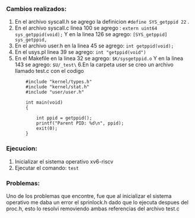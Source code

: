 ### Cambios realizados:

1. En el archivo syscall.h se agrego la definicion `#define SYS_getppid 22` .
2. En el archivo syscall.c linea 100 se agrego : `extern uint64 sys_getppid(void);`
    Y en la linea 126 se agrego: `[SYS_getppid] sys_getppid,`
3. En el archivo user.h en la linea 45 se agrego: `int getppid(void);`
4. En el usys.pl linea 39 se agrego: `int "getppid(void")`
5. En el Makefile en la linea 32 se agrego: `$K/sysgetppid.o`
   Y en la linea 143 se agrego: `$U/_test\`
6.En la carpeta user se creo un archivo llamado test.c con el codigo
    ```
        #include "kernel/types.h"
        #include "kernel/stat.h"
        #include "user/user.h"
        
        int main(void)
        {
        
            int ppid = getppid();
            printf("Parent PID: %d\n", ppid);
            exit(0);
        }
    ```
   


### Ejecucion:

1. Inicializar el sistema operativo xv6-riscv
2. Ejecutar el comando: `test`
  

### Problemas:

Uno de los problemas que encontre, fue que al inicializar el sistema operativo me daba un error el sprinlock.h dado que lo ejecuta despues del proc.h, esto lo resolvi removiendo ambas referencias del archivo test.c
